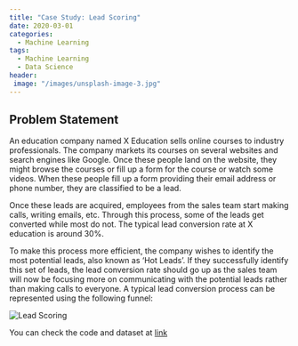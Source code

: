 ```yaml
---
title: "Case Study: Lead Scoring"
date: 2020-03-01
categories:
  - Machine Learning
tags:
  - Machine Learning
  - Data Science
header:
 image: "/images/unsplash-image-3.jpg"
---
```


## Problem Statement

An education company named X Education sells online courses to industry professionals. The company markets its courses on several websites and search engines like Google. Once these people land on the website, they might browse the courses or fill up a form for the course or watch some videos. When these people fill up a form providing their email address or phone number, they are classified to be a lead.

Once these leads are acquired, employees from the sales team start making calls, writing emails, etc. Through this process, some of the leads get converted while most do not. The typical lead conversion rate at X education is around 30%.

To make this process more efficient, the company wishes to identify the most potential leads, also known as ‘Hot Leads’. If they successfully identify this set of leads, the lead conversion rate should go up as the sales team will now be focusing more on communicating with the potential leads rather than making calls to everyone. A typical lead conversion process can be represented using the following funnel:

<img src="{{ site.url }}{{ site.baseurl }}/images/lead_scoring/lead_scr_1.jpg" alt="Lead Scoring">

You can check the code and dataset at [link](https://github.com/ankushhanda/data-science/blob/master/Lead_Scoring)